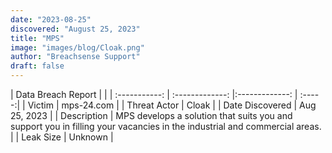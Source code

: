 ```yaml
---
date: "2023-08-25"
discovered: "August 25, 2023"
title: "MPS"
image: "images/blog/Cloak.png"
author: "Breachsense Support"
draft: false
---
```


| Data Breach Report           |              | 
| :-----------: | :-------------:     |:-------------:    | :-----:|
| Victim      | mps-24.com      | 
| Threat Actor      | Cloak      | 
| Date Discovered      | Aug 25, 2023      | 
| Description      | MPS develops a solution that suits you and support you in filling your vacancies in the industrial and commercial areas.      | 
| Leak Size      | Unknown      | 

